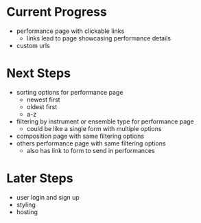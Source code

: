 # Current Progress
- performance page with clickable links
    - links lead to page showcasing performance details
- custom urls

# Next Steps
- sorting options for performance page
    - newest first
    - oldest first
    - a-z
- filtering by instrument or ensemble type for performance page
    - could be like a single form with multiple options
- composition page with same filtering options
- others performance page with same filtering options
    - also has link to form to send in performances


# Later Steps
- user login and sign up
- styling
- hosting